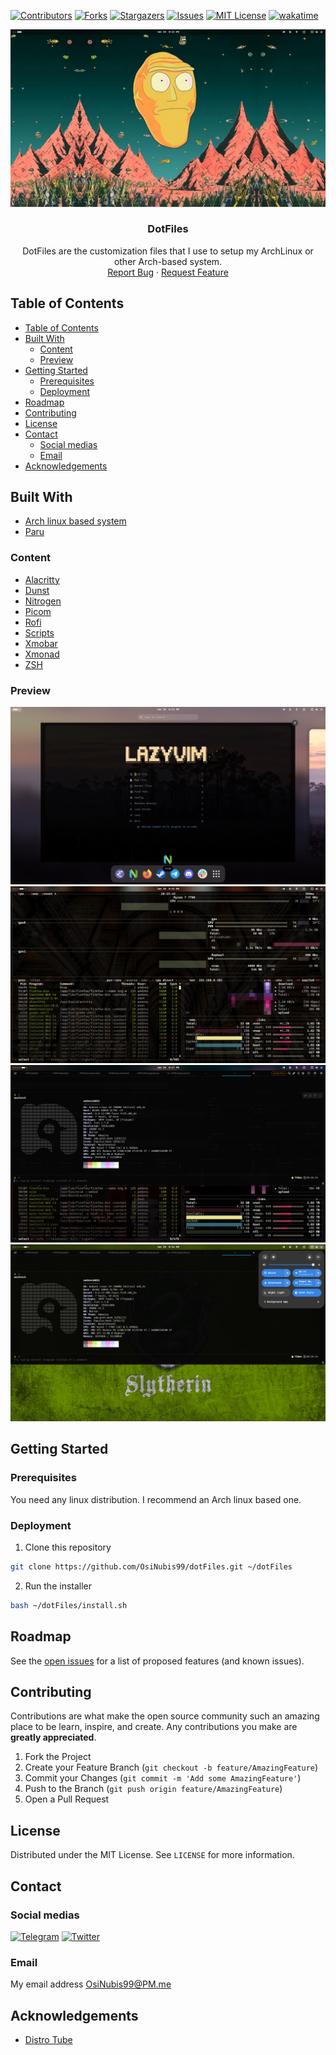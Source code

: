 [![Contributors][contributors-shield]][contributors-url]
[![Forks][forks-shield]][forks-url]
[![Stargazers][stars-shield]][stars-url]
[![Issues][issues-shield]][issues-url]
[![MIT License][license-shield]][license-url]
[![wakatime][wakatime-shield]][wakatime-url]

<!-- PROJECT DESCRIPTION -->
<p align="center">
  <a href="https://github.com/OsiNubis99/dotFiles">
    <img src="./docs/Base.png" alt="Base">
  </a>
  <h3 align="center">DotFiles</h3>
  <p align="center">
    DotFiles are the customization files that I use to setup my ArchLinux or other Arch-based system.
    <br />
    <a href="https://github.com/OsiNubis99/dotFiles/issues">Report Bug</a>
    ·
    <a href="https://github.com/OsiNubis99/dotFiles/issues">Request Feature</a>
  </p>
</p>

<!-- TABLE OF CONTENTS -->

## Table of Contents

- [Table of Contents](#table-of-contents)
- [Built With](#built-with)
  - [Content](#content)
  - [Preview](#preview)
- [Getting Started](#getting-started)
  - [Prerequisites](#prerequisites)
  - [Deployment](#deployment)
- [Roadmap](#roadmap)
- [Contributing](#contributing)
- [License](#license)
- [Contact](#contact)
  - [Social medias](#social-medias)
  - [Email](#email)
- [Acknowledgements](#acknowledgements)

<!-- ABOUT THE PROJECT -->

## Built With

- [Arch linux based system](https://archlinux.org/)
- [Paru](https://github.com/morganamilo/paru)

### Content

- [Alacritty](https://github.com/OsiNubis99/dotFiles/tree/main/config/alacritty)
- [Dunst](https://github.com/OsiNubis99/dotFiles/tree/main/config/dunst)
- [Nitrogen](https://github.com/OsiNubis99/dotFiles/tree/main/config/nitrogen)
- [Picom](https://github.com/OsiNubis99/dotFiles/tree/main/config/picom)
- [Rofi](https://github.com/OsiNubis99/dotFiles/tree/main/config/rofi)
- [Scripts](https://github.com/OsiNubis99/dotFiles/tree/main/scripts)
- [Xmobar](https://github.com/OsiNubis99/dotFiles/tree/main/config/xmobar)
- [Xmonad](https://github.com/OsiNubis99/dotFiles/tree/main/config/xmonad)
- [ZSH](https://github.com/OsiNubis99/dotFiles/tree/main/config/zsh)

### Preview

![grid](./docs/Grid.png)
![terminal](./docs/Terminal.png)
![terminal2](./docs/Terminal2.png)
![terminal3](./docs/Terminal3.png)

<!-- GETTING STARTED -->

## Getting Started

### Prerequisites

You need any linux distribution. I recommend an Arch linux based one.

### Deployment

1. Clone this repository

```sh
git clone https://github.com/OsiNubis99/dotFiles.git ~/dotFiles
```

2. Run the installer

```sh
bash ~/dotFiles/install.sh
```

<!-- ROADMAP -->

## Roadmap

See the [open issues](https://github.com/OsiNubis99/dotFiles/issues) for a list of proposed features (and known issues).

<!-- CONTRIBUTING -->

## Contributing

Contributions are what make the open source community such an amazing place to be learn, inspire, and create. Any contributions you make are **greatly appreciated**.

1. Fork the Project
2. Create your Feature Branch (`git checkout -b feature/AmazingFeature`)
3. Commit your Changes (`git commit -m 'Add some AmazingFeature'`)
4. Push to the Branch (`git push origin feature/AmazingFeature`)
5. Open a Pull Request

<!-- LICENSE -->

## License

Distributed under the MIT License. See `LICENSE` for more information.

<!-- CONTACT -->

## Contact

### Social medias

[![Telegram](https://www.vectorlogo.zone/logos/telegram/telegram-icon.svg)](https://t.me/OsiNubis99)
[![Twitter](https://www.vectorlogo.zone/logos/twitter/twitter-icon.svg)](https://twitter.com/OsiNubis99)

### Email

My email address OsiNubis99@PM.me

<!-- ACKNOWLEDGEMENTS -->

## Acknowledgements

- [Distro Tube](distrotube.com/)

<!-- MARKDOWN LINKS & IMAGES -->

[contributors-shield]: https://img.shields.io/github/contributors/OsiNubis99/dotFiles.svg?style=for-the-badge
[contributors-url]: https://github.com/OsiNubis99/dotFiles/graphs/contributors
[forks-shield]: https://img.shields.io/github/forks/OsiNubis99/dotFiles.svg?style=for-the-badge
[forks-url]: https://github.com/OsiNubis99/dotFiles/network/members
[stars-shield]: https://img.shields.io/github/stars/OsiNubis99/dotFiles.svg?style=for-the-badge
[stars-url]: https://github.com/OsiNubis99/dotFiles/stargazers
[issues-shield]: https://img.shields.io/github/issues/OsiNubis99/dotFiles.svg?style=for-the-badge
[issues-url]: https://github.com/OsiNubis99/dotFiles/issues
[license-shield]: https://img.shields.io/github/license/OsiNubis99/dotFiles.svg?style=for-the-badge
[license-url]: https://github.com/OsiNubis99/dotFiles/blob/main/LICENSE
[wakatime-shield]: https://wakatime.com/badge/github/OsiNubis99/dotFiles.svg
[wakatime-url]: https://wakatime.com/badge/github/OsiNubis99/dotFiles
